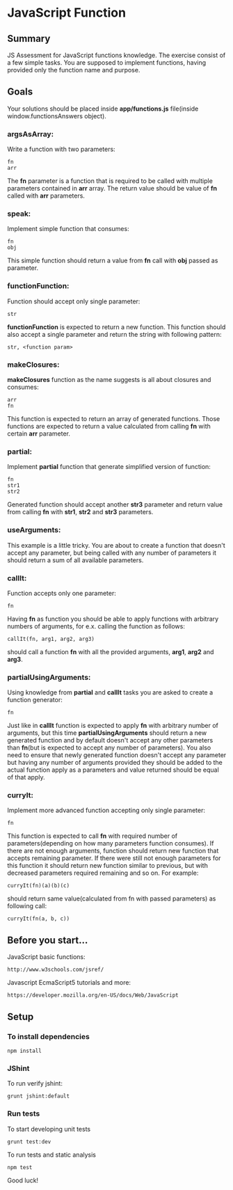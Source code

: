 # JavaScript Function

## Summary

JS Assessment for JavaScript functions knowledge. The exercise consist of a few simple tasks. You are supposed to implement functions, having provided only the 
function name and purpose.

## Goals

Your solutions should be placed inside **app/functions.js** file(inside window.functionsAnswers object).

### argsAsArray:

Write a function with two parameters:

    fn
    arr
    
The **fn** parameter is a function that is required to be called with multiple parameters contained in **arr** array. 
The return value should be value of **fn** called with **arr** parameters.

### speak:

Implement simple function that consumes:

    fn
    obj
    
This simple function should return a value from **fn** call with **obj** passed as parameter.

### functionFunction:

Function should accept only single parameter:

    str
    
**functionFunction** is expected to return a new function. This function should also accept a single parameter and return
the string with following pattern:

    str, <function param>

### makeClosures:

**makeClosures** function as the name suggests is all about closures and consumes:

    arr
    fn
    
This function is expected to return an array of generated functions. Those functions are expected to return a value
calculated from calling **fn** with certain **arr** parameter.

### partial:

Implement **partial** function that generate simplified version of function:

    fn
    str1
    str2
    
Generated function should accept another **str3** parameter and return value from calling **fn** with **str1**, 
**str2** and **str3** parameters.

### useArguments:

This example is a little tricky. You are about to create a function that doesn't accept any parameter, but being
called with any number of parameters it should return a sum of all available parameters.

### callIt:

Function accepts only one parameter:

    fn
    
Having **fn** as function you should be able to apply functions with arbitrary numbers of arguments, 
for e.x. calling the function as follows:

    callIt(fn, arg1, arg2, arg3)

should call a function **fn** with all the provided arguments, **arg1**, **arg2** and **arg3**.

### partialUsingArguments:

Using knowledge from **partial** and **callIt** tasks you are asked to create a function generator:

    fn
    
Just like in **callIt** function is expected to apply **fn** with arbitrary number of arguments, but this
time **partialUsingArguments** should return a new generated function and by default doesn't accept any
other parameters than **fn**(but is expected to accept any number of parameters). You also need to ensure
that newly generated function doesn't accept any parameter but having any number of arguments provided
they should be added to the actual function apply as a parameters and value returned should be equal
of that apply.

### curryIt:

Implement more advanced function accepting only single parameter:

    fn
    
This function is expected to call **fn** with required number of parameters(depending on how many parameters 
function consumes). If there are not enough arguments, function should return new function that accepts remaining parameter.
If there were still not enough parameters for this function it should return new function similar to previous, but with decreased
parameters required remaining and so on. For example:

    curryIt(fn)(a)(b)(c)
    
should return same value(calculated from fn with passed parameters) as following call:

    curryIt(fn(a, b, c))

## Before you start...

JavaScript basic functions:

    http://www.w3schools.com/jsref/
    
Javascript EcmaScript5 tutorials and more:

    https://developer.mozilla.org/en-US/docs/Web/JavaScript

## Setup

### To install dependencies

    npm install

### JShint

To run verify jshint:

    grunt jshint:default

### Run tests

To start developing unit tests

    grunt test:dev
 
To run tests and static analysis

    npm test

Good luck!
 
